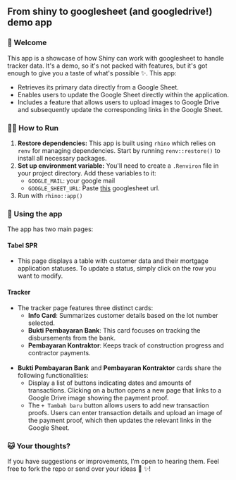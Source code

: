 ## From shiny to googlesheet (and googledrive!) demo app

### 👋 Welcome 

This app is a showcase of how Shiny can work with googlesheet to handle tracker data. It's a demo, so it's not packed with features, but it's got enough to give you a taste of what's possible ✨. This app:

- Retrieves its primary data directly from a Google Sheet.
- Enables users to update the Google Sheet directly within the application.
- Includes a feature that allows users to upload images to Google Drive and subsequently update the corresponding links in the Google Sheet.

### 🏃‍♀️ How to Run 
1. **Restore dependencies:**
   This app is built using `rhino` which relies on `renv` for managing dependencies. Start by running `renv::restore()` to install all necessary packages.
2. **Set up environment variable:**
   You'll need to create a `.Renviron` file in your project directory. Add these variables to it:
   - `GOOGLE_MAIL`: your google mail
   - `GOOGLE_SHEET_URL`: Paste [this](https://docs.google.com/spreadsheets/d/1DTgvB2-tZpb37maYWc18sDQ2xQ_jGVlefYGCU08mvvc/edit?usp=sharing) googlesheet url.
3. Run with `rhino::app()`

### 🚜 Using the app 

The app has two main pages:

#### Tabel SPR

- This page displays a table with customer data and their mortgage application statuses. To update a status, simply click on the row you want to modify.
  
#### Tracker

- The tracker page features three distinct cards:
  - **Info Card**: Summarizes customer details based on the lot number selected.
  - **Bukti Pembayaran Bank**: This card focuses on tracking the disbursements from the bank.
  - **Pembayaran Kontraktor**: Keeps track of construction progress and contractor payments.<br><br>
- **Bukti Pembayaran Bank** and **Pembayaran Kontraktor** cards share the following functionalities:
  - Display a list of buttons indicating dates and amounts of transactions. Clicking on a button opens a new page that links to a Google Drive image showing the payment proof.
  - The `+ Tambah baru` button allows users to add new transaction proofs. Users can enter transaction details and upload an image of the payment proof, which then updates the relevant links in the Google Sheet.

### 🐱 Your thoughts? 

If you have suggestions or improvements, I’m open to hearing them. Feel free to fork the repo or send over your ideas 🌈 ✨!
